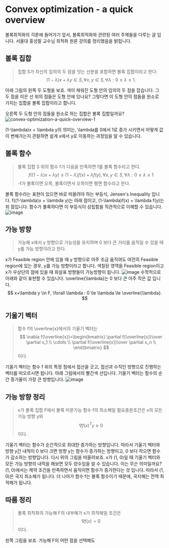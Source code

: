 # Convex optimization - a quick overview
볼록최적화의 각론에 들어가기 앞서, 볼록최적화와 관련된 여러 주제들을 다루는 글 입니다. 서울대 홍성필 교수님 최적화 원론 강의를 정리했음을 밝힙니다.
## 볼록 집합
> 집합 S가 자신의 임의의 두 점을 잇는 선분을 포함하면 볼록 집합이라고 한다:
$$
(1-\lambda)x + \lambda y \in S, \forall x, y \in S, \forall \lambda: 0 \le \lambda \le 1.
$$

아래 그림의 왼쪽 두 도형을 보죠. 색이 채워진 도형 안의 임의의 두 점을 잡습니다. 그 두 점을 이은 선 위의 점들은 도형 안에 있나요? 그렇다면 이 도형 안의 점들을 원소로 가지는 집합을 볼록 집합이라고 합니다.

오른쪽 두 도형 안의 점들을 원소로 하는 집합은 볼록 집합일까요?
![convex-optimization-a-quick-overview-1](https://user-images.githubusercontent.com/11609881/111481579-74c6ac00-8776-11eb-9104-6663accecb01.PNG)

(1-\lambda)x + \lambda y의 의미는, \lambda를 0에서 1로 증가 시키면서 어떻게 값이 변해가는지 관찰하면 쉽게 x에서 y로 이동하는 과정임을 알 수 있습니다.

## 볼록 함수
> 볼록 집합 S 위의 함수 f가 다음을 만족하면 f를 볼록 함수라고 한다.
$$
f((1-\lambda)x + \lambda y) \le (1-\lambda)f(x) +\lambda f(y), \forall x, y \in S, \forall \lambda : 0 \le \lambda \le 1
$$
> -f가 볼록이면 오목, 볼록이면서 오목이면 평면 함수라고 한다.

볼록 함수라는 표현이 있으면 바로 떠올려야 하는 부등식, Jensen's Inequality 입니다.  f((1-\lambda)x + \lambda y)는 아래 점이고, (1-\lambda)f(x) + \lambda f(y)는 위 점입니다. 함수가 볼록하다면 이 부등식이 성립함을 직관적으로 이해할 수 있습니다.
![image](https://user-images.githubusercontent.com/11609881/111483329-0d116080-8778-11eb-95ee-106bdee54b09.png)

## 가능 방향
> 가능해 x에서 y 방향으로 가능성을 유지하며 0 보다 큰 거리를 움직일 수 있을 때 y를 가능 방향이라고 한다.

x가 Feasible region 안에 있을 때 y 방향으로 아주 조금 움직여도 여전히 Feasible region에 있는 경우, y를 가능 방향이라고 합니다. 색칠된 영역을 Feasible region이고 x가 우상단의 점에 있을 때 화살표 방향들이 가능방향이 됩니다.
![image](https://user-images.githubusercontent.com/11609881/111484620-472f3200-8779-11eb-93aa-032f0388a6e9.png)
수학적으로 아래와 같이 표현할 수 있습니다. \overline{\lambda}는 0 보다 큰 아주 작은 값 입니다.
$$
x+\lambda y \in F, \forall \lambda : 0 \le \lambda \le \overline{\lambda}.
$$

## 기울기 벡터
> 함수 f의 \overline{x}에서의 기울기 벡터는
$$
\nabla f(\overline{x})=\begin{bmatrix}
\partial f(\overline{x})\over \partial x_1 \\
\cdots \\
\partial f(\overline{x})\over \partial x_n \\
\end{bmatrix}
$$
>이다.

기울기 벡터는 함수 f 위의 특정 점에서 접선을 긋고, 접선과 수직인 방향으로 진행하는 벡터를 떠오르시면 됩니다. 아래 그림에서의 빨간색 선입니다. 기울기 벡터는 함수의 순간 증가율이 가장 큰 방향입니다.
![image](https://user-images.githubusercontent.com/11609881/111488496-a3e01c00-877c-11eb-983e-35ff4ba896da.png)
## 가능 방향  정리
> x가 볼록 집합 F에서 볼록 미분가능 함수 f의 최소해일 필요충분조건은 x의 모든 가능 방향 y와 
$$
\nabla{f(x)^T}y\ge0
$$
이다.

기울기 벡터는 함수가 순간적으로 최대한 증가하는 방향입니다. 따라서 기울기 벡터와 방향 y간 내적이 0 보다 크면 방향 y는 함수가 증가하는 방향이고, 0 보다 작으면 함수가 감소하는 방향입니다.
다시 위의 그림을 떠올려보죠. x가 (1, 0)일 때 기울기 벡터와 모든 가능 방향의 내적을 해보면 모두 양수임을 알 수 있습니다. 이는 무슨 의미일까요? (1, 0)에서는 제약 조건을 만족하면서 움직이면 함수가 증가한다는 것 입니다. 따라서 (1, 0)은 국지 최소해가 됩니다.
더 나아가 함수 f는 볼록 함수이기 때문에, 국지해는 전역 최적해가 됩니다.
## 따름 정리
> 볼록 최적화의 가능해 F의 내부해가 x가 최적해일 조건은
$$
\nabla f(x)=0
$$
이다.

왼쪽 그림을 보죠. 가능해 F의 어떤 점을 선택해도 

<!--stackedit_data:
eyJoaXN0b3J5IjpbLTE5OTgyNTY2ODcsLTkxMzI3NjY5NywyMj
M2NjcwMDYsLTExMDE0MDYzNDIsNDYzMTA2NDg5LDE5MDc5MjA4
NDMsLTE5MjA3ODE5MjIsNzI0NjEzODIxLC02MTgwMTM4ODMsMT
YxMDIxMDA1MF19
-->